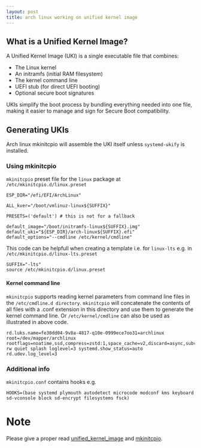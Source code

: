 ```yaml
---
layout: post
title: arch linux working on unified kernel image
---
```


## What is a Unified Kernel Image?
A Unified Kernel Image (UKI) is a single executable file that combines:

- The Linux kernel
- An initramfs (initial RAM filesystem)
- The kernel command line
- UEFI stub (for direct UEFI booting)
- Optional secure boot signatures

UKIs simplify the boot process by bundling everything needed into one file, making it easier to manage and sign for Secure Boot compatibility.

## Generating UKIs
Arch linux mkinitcpio will assemble the UKI itself unless `systemd-ukify` is installed.

### Using mkinitcpio
`mkinitcpio` preset file for the `linux` package at `/etc/mkinitcpio.d/linux.preset`

    ESP_DIR="/efi/EFI/ArchLinux"

    ALL_kver="/boot/vmlinuz-linux${SUFFIX}"

    PRESETS=('default') # this is not for a fallback

    default_image="/boot/initramfs-linux${SUFFIX}.img"
    default_uki="${ESP_DIR}/arch-linux${SUFFIX}.efi"
    default_options="--cmdline /etc/kernel/cmdline"

This code can be helpfull when creating a template i.e. for `linux-lts` e.g. in `/etc/mkinitcpio.d/linux-lts.preset`

    SUFFIX="-lts"
    source /etc/mkinitcpio.d/linux.preset

#### Kernel command line
`mkinitcpio` supports reading kernel parameters from command line files in the `/etc/cmdline.d directory`. `mkinitcpio` will concatenate the contents of all files with a .conf extension in this directory and use them to generate the kernel command line. Or `/etc/kernel/cmdline` can also be used as illustrated in above code.

    rd.luks.name=fe30dd04-9v8a-4817-q10e-0999ece7oo31=archlinux root=/dev/mapper/archlinux rootflags=noatime,ssd,compress=zstd:1,space_cache=v2,discard=async,subvol=@ rw quiet splash loglevel=3 systemd.show_status=auto rd.udev.log_level=3

### Additional info
`mkinitcpio.conf` contains hooks e.g.

    HOOKS=(base systemd plymouth autodetect microcode modconf kms keyboard sd-vconsole block sd-encrypt filesystems fsck)

# Note
Please give a proper read [unified_kernel_image](https://wiki.archlinux.org/title/Unified_kernel_image) and [mkinitcpio](https://wiki.archlinux.org/title/Mkinitcpio).
